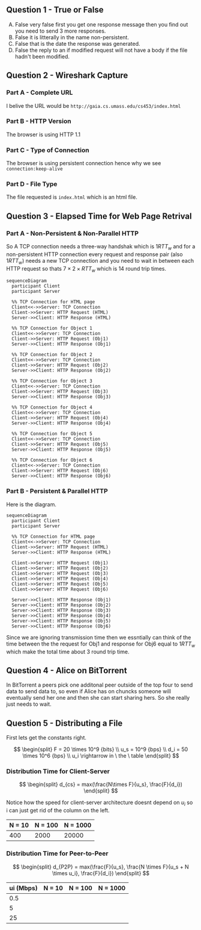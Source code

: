 
## Question 1 - True or False

<ol style="list-style-type: upper-alpha">
  <li>False very false first you get one response message then you find out you need to send 3 more responses.</li>
  <li>False it is litterally in the name non-persistent.</li>
  <li>False that is the date the response was generated.</li>
  <li>False the reply to an if modified request will not have a body if the file hadn't been modified.</li>
</ol>

## Question 2 - Wireshark Capture

### Part A - Complete URL

I belive the URL would be `http://gaia.cs.umass.edu/cs453/index.html`

### Part B - HTTP Version

The browser is using HTTP 1.1

### Part C - Type of Connection

The browser is using persistent connection hence why we see `connection:keep-alive`

### Part D - File Type

The file requested is `index.html` which is an html file.

## Question 3 - Elapsed Time for Web Page Retrival

### Part A - Non-Persistent & Non-Parallel HTTP

So A TCP connection needs a three-way handshak which is $1 {RTT}_w$ and for a non-persistent HTTP connection every request and response pair (also $1 {RTT}_w$) needs a new TCP connection and you need to wait in between each HTTP request so thats $7\times2\times {RTT}_w$ which is 14 round trip times.

```mermaid
sequenceDiagram
  participant Client
  participant Server

  %% TCP Connection for HTML page
  Client<<->>Server: TCP Connection
  Client->>Server: HTTP Request (HTML)
  Server->>Client: HTTP Response (HTML)

  %% TCP Connection for Object 1
  Client<<->>Server: TCP Connection
  Client->>Server: HTTP Request (Obj1)
  Server->>Client: HTTP Response (Obj1)

  %% TCP Connection for Object 2
  Client<<->>Server: TCP Connection
  Client->>Server: HTTP Request (Obj2)
  Server->>Client: HTTP Response (Obj2)

  %% TCP Connection for Object 3
  Client<<->>Server: TCP Connection
  Client->>Server: HTTP Request (Obj3)
  Server->>Client: HTTP Response (Obj3)

  %% TCP Connection for Object 4
  Client<<->>Server: TCP Connection
  Client->>Server: HTTP Request (Obj4)
  Server->>Client: HTTP Response (Obj4)

  %% TCP Connection for Object 5
  Client<<->>Server: TCP Connection
  Client->>Server: HTTP Request (Obj5)
  Server->>Client: HTTP Response (Obj5)

  %% TCP Connection for Object 6
  Client<<->>Server: TCP Connection
  Client->>Server: HTTP Request (Obj6)
  Server->>Client: HTTP Response (Obj6)
```

### Part B - Persistent & Parallel HTTP

Here is the diagram.

```mermaid
sequenceDiagram
  participant Client
  participant Server

  %% TCP Connection for HTML page
  Client<<->>Server: TCP Connection
  Client->>Server: HTTP Request (HTML)
  Server->>Client: HTTP Response (HTML)

  Client->>Server: HTTP Request (Obj1)
  Client->>Server: HTTP Request (Obj2)
  Client->>Server: HTTP Request (Obj3)
  Client->>Server: HTTP Request (Obj4)
  Client->>Server: HTTP Request (Obj5)
  Client->>Server: HTTP Request (Obj6)
  
  Server->>Client: HTTP Response (Obj1)
  Server->>Client: HTTP Response (Obj2)
  Server->>Client: HTTP Response (Obj3)
  Server->>Client: HTTP Response (Obj4)
  Server->>Client: HTTP Response (Obj5)
  Server->>Client: HTTP Response (Obj6)
```

Since we are ignoring transmission time then we essntially can think of the time between the the request for Obj1 and response for Obj6 equal to $1 {RTT}_w$ which make the total time about 3  round trip time.

## Question 4 - Alice on BitTorrent

In BitTorrent a peers pick one additonal peer outside of the top four to send data to send data to, so even if Alice has on chuncks someone will eventually send her one and then she can start sharing hers. So she really just needs to wait.

## Question 5 - Distributing a File

First lets get the constants right.

$$
\begin{split}
  F = 20 \times 10^9 {bits}
  \\
  u_s = 10^9 {bps}
  \\
  d_i = 50 \times 10^6 {bps}
  \\
  u_i \rightarrow in \ the \ table
\end{split}
$$

### Distribution Time for Client-Server

$$
\begin{split}
  d_{cs} = max(\frac{N\times F}{u_s}, \frac{F}{d_i})
\end{split}
$$

Notice how the speed for client-server architecture doesnt depend on $u_i$ so i can just get rid of the column on the left.

| N = 10 | N = 100    | N = 1000    |
|--------|------------|-------------|
|  400   |    2000    |    20000    |

### Distribution Time for Peer-to-Peer

$$
\begin{split}
  d_{P2P} = max(\frac{F}{u_s}, \frac{N \times F}{u_s + N \times u_i}, \frac{F}{d_i})
\end{split}
$$

| ui (Mbps) | N = 10 | N = 100 | N = 1000 |
|-----------|--------|---------|----------|
| 0.5       |        |         |          |
| 5         |        |         |          |
| 25        |        |         |          |
